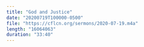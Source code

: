 ```yaml
---
title: "God and Justice"
date: "20200719T100000-0500"
file: "https://cflcn.org/sermons/2020-07-19.m4a"
length: "16064063"
duration: "33:40"
---
```

